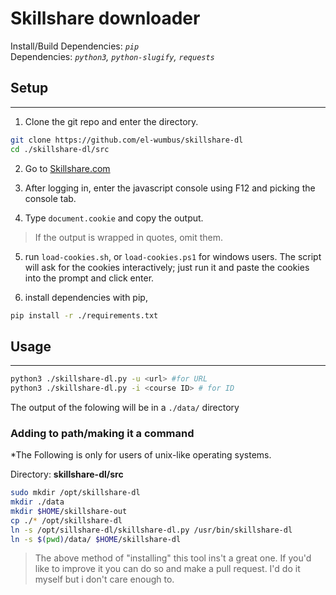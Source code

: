 # Skillshare downloader

Install/Build Dependencies: *`pip`*  
Dependencies: *`python3`, `python-slugify`, `requests`*

## Setup
--------
1. Clone the git repo and enter the directory.

```bash
git clone https://github.com/el-wumbus/skillshare-dl
cd ./skillshare-dl/src
```

2. Go to [Skillshare.com](https://skillshare.com)

3. After logging in, enter the javascript console using F12 and picking the console tab.

4. Type `document.cookie` and copy the output.

> If the output is wrapped in quotes, omit them.

5. run `load-cookies.sh`, or `load-cookies.ps1` for windows users. The script will ask for the cookies interactively; just run it and paste the cookies into the prompt and click enter.

6. install dependencies with pip,

```bash
pip install -r ./requirements.txt
```

## Usage
-----
```bash
python3 ./skillshare-dl.py -u <url> #for URL
python3 ./skillshare-dl.py -i <course ID> # for ID
```

The output of the folowing will be in a `./data/` directory

### Adding to path/making it a command

*The Following is only for users of unix-like operating systems.

Directory: **skillshare-dl/src**

```bash
sudo mkdir /opt/skillshare-dl
mkdir ./data
mkdir $HOME/skillshare-out
cp ./* /opt/skillshare-dl
ln -s /opt/sillshare-dl/skillshare-dl.py /usr/bin/skillshare-dl
ln -s $(pwd)/data/ $HOME/skillshare-dl
```

> The above method of "installing" this tool ins't a great one. If you'd like to improve it you can do so and make a pull request. I'd do it myself but i don't care enough to.
